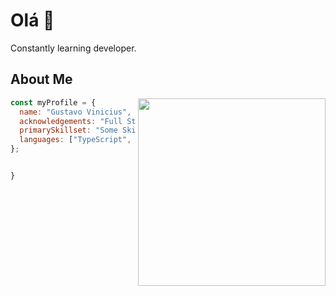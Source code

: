 
# Olá 👋

Constantly learning developer.

## About Me

<img align="right" width="300" src="https://i2.wp.com/allhtaccess.info/wp-content/uploads/2018/03/programming.gif?fit=1281%2C716&ssl=1" />

```javascript
const myProfile = {
  name: "Gustavo Vinicius",
  acknowledgements: "Full Stack",
  primarySkillset: "Some Skills",
  languages: ["TypeScript", "Next", "React", "PHP", "Laravel"]
};


}
```


